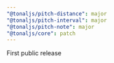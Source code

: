 ```yaml
---
"@tonaljs/pitch-distance": major
"@tonaljs/pitch-interval": major
"@tonaljs/pitch-note": major
"@tonaljs/core": patch
---
```


First public release
